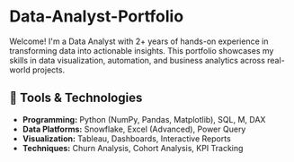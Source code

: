 # Data-Analyst-Portfolio
Welcome! I'm a Data Analyst with 2+ years of hands-on experience in transforming data into actionable insights. This portfolio showcases my skills in data visualization, automation, and business analytics across real-world projects.

## 🧰 Tools & Technologies

- **Programming:** Python (NumPy, Pandas, Matplotlib), SQL, M, DAX  
- **Data Platforms:** Snowflake, Excel (Advanced), Power Query  
- **Visualization:** Tableau, Dashboards, Interactive Reports  
- **Techniques:** Churn Analysis, Cohort Analysis, KPI Tracking
